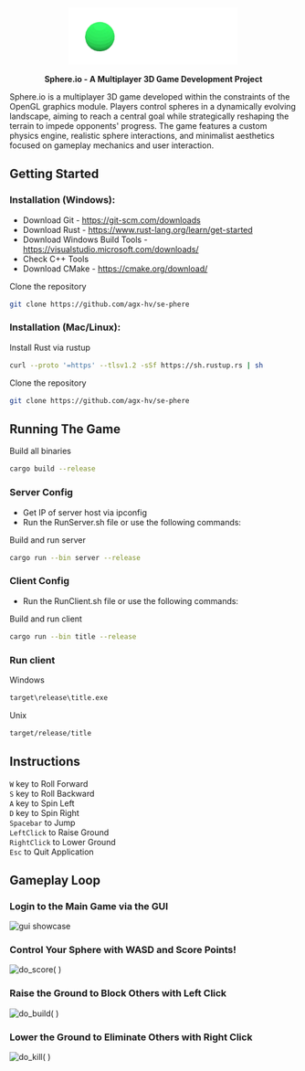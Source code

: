 <p align="center">
  <img height="100" src="https://github.com/agx-hv/se-phere/blob/main/assets/sphere_tsp.png" alt="sphere.io">
</p>

<p align="center">
    <b>Sphere.io - A Multiplayer 3D Game Development Project</b>
</p>

Sphere.io is a multiplayer 3D game developed within the constraints of the OpenGL graphics module. Players control spheres in a dynamically evolving landscape, aiming to reach a central goal while strategically reshaping the terrain to impede opponents' progress. The game features a custom physics engine, realistic sphere interactions, and minimalist aesthetics focused on gameplay mechanics and user interaction.


## Getting Started

### Installation (Windows):
- Download Git - <https://git-scm.com/downloads>
- Download Rust - <https://www.rust-lang.org/learn/get-started>
- Download Windows Build Tools - <https://visualstudio.microsoft.com/downloads/>  
 - Check C++ Tools  
- Download CMake - <https://cmake.org/download/>

Clone the repository
```bash
git clone https://github.com/agx-hv/se-phere
```

### Installation (Mac/Linux):

Install Rust via rustup
```bash
curl --proto '=https' --tlsv1.2 -sSf https://sh.rustup.rs | sh
```
Clone the repository
```bash
git clone https://github.com/agx-hv/se-phere
```

## Running The Game

Build all binaries
```bash
cargo build --release
```
### Server Config
- Get IP of server host via ipconfig
- Run the RunServer.sh file or use the following commands:

Build and run server
```bash
cargo run --bin server --release
```

### Client Config
- Run the RunClient.sh file or use the following commands:

Build and run client
```bash
cargo run --bin title --release
```

### Run client
Windows
```bash
target\release\title.exe
```

Unix
```bash
target/release/title
```


## Instructions
```W``` key to Roll Forward  
```S``` key to Roll Backward  
```A``` key to Spin Left  
```D``` key to Spin Right  
```Spacebar``` to Jump  
```LeftClick``` to Raise Ground  
```RightClick``` to Lower Ground  
```Esc```  to Quit Application

## Gameplay Loop

### Login to the Main Game via the GUI
<p align="left">
  <img height="300" src="https://github.com/agx-hv/se-phere/blob/main/assets/gui.gif" alt="gui showcase">
</p>

### Control Your Sphere with WASD and Score Points!
<p align="left">
  <img height="300" src="https://github.com/agx-hv/se-phere/blob/main/assets/score.gif" alt="do_score( )">
</p>

### Raise the Ground to Block Others with Left Click
<p align="left">
  <img height="300" src="https://github.com/agx-hv/se-phere/blob/main/assets/build.gif" alt="do_build( )">
</p>

### Lower the Ground to Eliminate Others with Right Click
<p align="left">
  <img height="300" src="https://github.com/agx-hv/se-phere/blob/main/assets/kill.gif" alt="do_kill( )">
</p>
